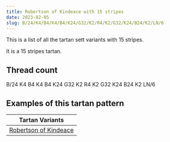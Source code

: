 ```yaml
---
title: Robertson of Kindeace with 15 stripes
date: 2023-02-05
slug: B/24/K4/B4/K4/B4/K24/G32/K2/R4/K2/G32/K24/B24/K2/LN/6
---
```

This is a list of all the tartan sett variants with 15 stripes.

It is a 15 stripes tartan.


## Thread count
B/24 K4 B4 K4 B4 K24 G32 K2 R4 K2 G32 K24 B24 K2 LN/6

## Examples of this tartan pattern

| Tartan Variants |
|---------------|
| [Robertson of Kindeace](/variants/b/24/k4/b4/k4/b4/k24/g32/k2/r4/k2/g32/k24/b24/k2/ln/6-b304080-g008000-k000000-lne0e0e0-rc00000)||
